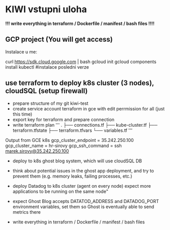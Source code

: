KIWI vstupni uloha
==================

**!!!  write everything in terraform / Dockerfile / manifest / bash files !!!!**


GCP project (You will get access)
---------------------------------

Instalace u me:

curl https://sdk.cloud.google.com | bash
gcloud init
gcloud components install kubectl      #instalace posledni verze



use terraform to deploy k8s cluster (3 nodes), cloudSQL (setup firewall)
------------------------------------------------------------------------
- prepare structure of my git kiwi-test
- create service account terraform in gce with edit perrmission for all (just this time)
- export key for terraform and prepare connection
- write terraform plan
'''
    .
    ├── connections.tf
    ├── kube-cluster.tf
    ├── terraform.tfstate
    ├── terraform.tfvars
    └── variables.tf
'''


Output from GCE k8s
gcp_cluster_endpoint = 35.242.250.100
gcp_cluster_name = hr-sirovy
gcp_ssh_command = ssh marek.sirovy@35.242.250.100


- deploy to  k8s ghost blog system, which will use cloudSQL DB

- think about potential issues in the ghost app deployment, and try to prevent them (e.g. memory leaks, failing processes, etc.)

- deploy Datadog to k8s cluster (agent on every node) expect more applications to be running on the same node"

- expect Ghost Blog accepts DATATOD_ADDRESS and DATADOG_PORT environment variables, set them so Ghost is eventually able to send metrics there

- write everything in terraform / Dockerfile / manifest / bash files
